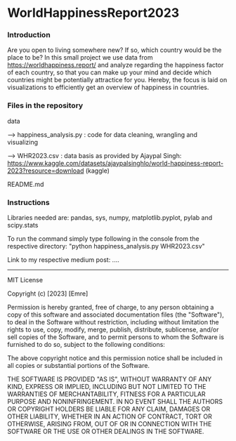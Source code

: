 # WorldHappinessReport2023

### Introduction
Are you open to living somewhere new? If so, which country would be the place to be? In this small project we use data from https://worldhappiness.report/ and analyze regarding the happiness factor of each country, so that you can make up your mind and decide which countries might be potentially attractice for you. Hereby, the focus is laid on visualizations to efficiently get an overview of happiness in countries. 

### Files in the repository
data

--> happiness_analysis.py  : code for data cleaning, wrangling and visualizing

--> WHR2023.csv             : data basis as provided by Ajaypal Singh: https://www.kaggle.com/datasets/ajaypalsinghlo/world-happiness-report-2023?resource=download (kaggle)


README.md


### Instructions
Libraries needed are: pandas, sys, numpy, matplotlib.pyplot, pylab and scipy.stats

To run the command simply type following in the console from the respective directory: "python happiness_analysis.py WHR2023.csv"

Link to my respective medium post: .... 

____________________________________________________

MIT License

Copyright (c) [2023] [Emre]

Permission is hereby granted, free of charge, to any person obtaining a copy
of this software and associated documentation files (the "Software"), to deal
in the Software without restriction, including without limitation the rights
to use, copy, modify, merge, publish, distribute, sublicense, and/or sell
copies of the Software, and to permit persons to whom the Software is
furnished to do so, subject to the following conditions:

The above copyright notice and this permission notice shall be included in all
copies or substantial portions of the Software.

THE SOFTWARE IS PROVIDED "AS IS", WITHOUT WARRANTY OF ANY KIND, EXPRESS OR
IMPLIED, INCLUDING BUT NOT LIMITED TO THE WARRANTIES OF MERCHANTABILITY,
FITNESS FOR A PARTICULAR PURPOSE AND NONINFRINGEMENT. IN NO EVENT SHALL THE
AUTHORS OR COPYRIGHT HOLDERS BE LIABLE FOR ANY CLAIM, DAMAGES OR OTHER
LIABILITY, WHETHER IN AN ACTION OF CONTRACT, TORT OR OTHERWISE, ARISING FROM,
OUT OF OR IN CONNECTION WITH THE SOFTWARE OR THE USE OR OTHER DEALINGS IN THE
SOFTWARE.
